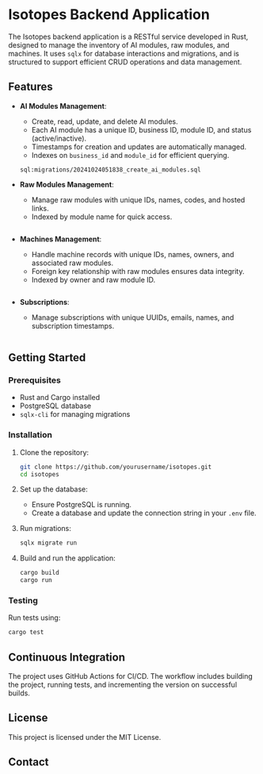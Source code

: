 # Isotopes Backend Application

The Isotopes backend application is a RESTful service developed in Rust, designed to manage the inventory of AI modules, raw modules, and machines. It uses `sqlx` for database interactions and migrations, and is structured to support efficient CRUD operations and data management.

## Features

- **AI Modules Management**: 
  - Create, read, update, and delete AI modules.
  - Each AI module has a unique ID, business ID, module ID, and status (active/inactive).
  - Timestamps for creation and updates are automatically managed.
  - Indexes on `business_id` and `module_id` for efficient querying.
  
  ```
  sql:migrations/20241024051838_create_ai_modules.sql
  ```

- **Raw Modules Management**:
  - Manage raw modules with unique IDs, names, codes, and hosted links.
  - Indexed by module name for quick access.
  
  ```sql:migrations/20241024051839_create_raw_modules.sql
  ```

- **Machines Management**:
  - Handle machine records with unique IDs, names, owners, and associated raw modules.
  - Foreign key relationship with raw modules ensures data integrity.
  - Indexed by owner and raw module ID.
  
  ```sql:migrations/20241024051840_create_machines.sql
  ```

- **Subscriptions**:
  - Manage subscriptions with unique UUIDs, emails, names, and subscription timestamps.
  
  ```sql:migrations/20241013074559_create_subscriptions_table.sql

  ```

## Getting Started

### Prerequisites

- Rust and Cargo installed
- PostgreSQL database
- `sqlx-cli` for managing migrations

### Installation

1. Clone the repository:

   ```bash
   git clone https://github.com/yourusername/isotopes.git
   cd isotopes
   ```

2. Set up the database:
   - Ensure PostgreSQL is running.
   - Create a database and update the connection string in your `.env` file.

3. Run migrations:

   ```bash
   sqlx migrate run
   ```

4. Build and run the application:

   ```bash
   cargo build
   cargo run
   ```

### Testing

Run tests using:

```bash
cargo test
```


## Continuous Integration

The project uses GitHub Actions for CI/CD. The workflow includes building the project, running tests, and incrementing the version on successful builds.

## License

This project is licensed under the MIT License.

## Contact


